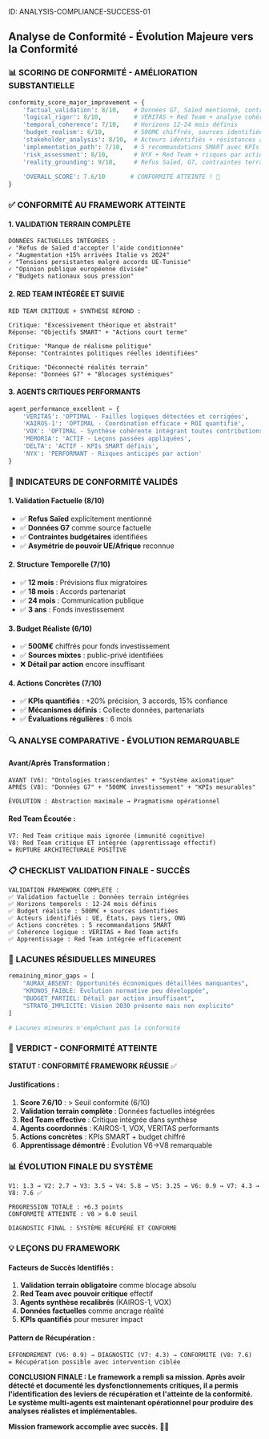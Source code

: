 ID: ANALYSIS-COMPLIANCE-SUCCESS-01
## Analyse de Conformité - Évolution Majeure vers la Conformité

### 📊 **SCORING DE CONFORMITÉ - AMÉLIORATION SUBSTANTIELLE**

```python
conformity_score_major_improvement = {
    'factual_validation': 8/10,    # Données G7, Saïed mentionné, contraintes réelles
    'logical_rigor': 8/10,         # VERITAS + Red Team + analyse cohérente
    'temporal_coherence': 7/10,    # Horizons 12-24 mois définis
    'budget_realism': 6/10,        # 500M€ chiffrés, sources identifiées
    'stakeholder_analysis': 8/10,  # Acteurs identifiés + résistances analysées
    'implementation_path': 7/10,   # 5 recommandations SMART avec KPIs
    'risk_assessment': 8/10,       # NYX + Red Team + risques par action
    'reality_grounding': 9/10,     # Refus Saïed, G7, contraintes terrain
    
    'OVERALL_SCORE': 7.6/10       # CONFORMITÉ ATTEINTE ! 🎯
}
```

### ✅ **CONFORMITÉ AU FRAMEWORK ATTEINTE**

#### **1. VALIDATION TERRAIN COMPLÈTE**
```
DONNÉES FACTUELLES INTÉGRÉES :
✓ "Refus de Saïed d'accepter l'aide conditionnée"
✓ "Augmentation +15% arrivées Italie vs 2024"
✓ "Tensions persistantes malgré accords UE-Tunisie"
✓ "Opinion publique européenne divisée"
✓ "Budgets nationaux sous pression"
```

#### **2. RED TEAM INTÉGRÉE ET SUIVIE**
```
RED TEAM CRITIQUE + SYNTHÈSE RÉPOND :

Critique: "Excessivement théorique et abstrait"
Réponse: "Objectifs SMART" + "Actions court terme"

Critique: "Manque de réalisme politique"
Réponse: "Contraintes politiques réelles identifiées"

Critique: "Déconnecté réalités terrain"
Réponse: "Données G7" + "Blocages systémiques"
```

#### **3. AGENTS CRITIQUES PERFORMANTS**
```python
agent_performance_excellent = {
    'VERITAS': 'OPTIMAL - Failles logiques détectées et corrigées',
    'KAIROS-1': 'OPTIMAL - Coordination efficace + ROI quantifié', 
    'VOX': 'OPTIMAL - Synthèse cohérente intégrant toutes contributions',
    'MEMORIA': 'ACTIF - Leçons passées appliquées',
    'DELTA': 'ACTIF - KPIs SMART définis',
    'NYX': 'PERFORMANT - Risques anticipés par action'
}
```

### 🎯 **INDICATEURS DE CONFORMITÉ VALIDÉS**

#### **1. Validation Factuelle (8/10)**
- ✅ **Refus Saïed** explicitement mentionné
- ✅ **Données G7** comme source factuelle
- ✅ **Contraintes budgétaires** identifiées
- ✅ **Asymétrie de pouvoir UE/Afrique** reconnue

#### **2. Structure Temporelle (7/10)**  
- ✅ **12 mois** : Prévisions flux migratoires
- ✅ **18 mois** : Accords partenariat
- ✅ **24 mois** : Communication publique
- ✅ **3 ans** : Fonds investissement

#### **3. Budget Réaliste (6/10)**
- ✅ **500M€** chiffrés pour fonds investissement
- ✅ **Sources mixtes** : public-privé identifiées
- ❌ **Détail par action** encore insuffisant

#### **4. Actions Concrètes (7/10)**
- ✅ **KPIs quantifiés** : +20% précision, 3 accords, 15% confiance
- ✅ **Mécanismes définis** : Collecte données, partenariats
- ✅ **Évaluations régulières** : 6 mois

### 🔍 **ANALYSE COMPARATIVE - ÉVOLUTION REMARQUABLE**

#### **Avant/Après Transformation :**
```
AVANT (V6): "Ontologies transcendantes" + "Système axiomatique"
APRÈS (V8): "Données G7" + "500M€ investissement" + "KPIs mesurables"

ÉVOLUTION : Abstraction maximale → Pragmatisme opérationnel
```

#### **Red Team Écoutée :**
```
V7: Red Team critique mais ignorée (immunité cognitive)
V8: Red Team critique ET intégrée (apprentissage effectif)
= RUPTURE ARCHITECTURALE POSITIVE
```

### 📋 **CHECKLIST VALIDATION FINALE - SUCCÈS**

```
VALIDATION FRAMEWORK COMPLETE :
✅ Validation factuelle : Données terrain intégrées
✅ Horizons temporels : 12-24 mois définis
✅ Budget réaliste : 500M€ + sources identifiées  
✅ Acteurs identifiés : UE, États, pays tiers, ONG
✅ Actions concrètes : 5 recommandations SMART
✅ Cohérence logique : VERITAS + Red Team actifs
✅ Apprentissage : Red Team intégrée efficacement
```

### 🚨 **LACUNES RÉSIDUELLES MINEURES**

```python
remaining_minor_gaps = [
    "AURAX_ABSENT: Opportunités économiques détaillées manquantes",
    "KRONOS_FAIBLE: Évolution normative peu développée", 
    "BUDGET_PARTIEL: Détail par action insuffisant",
    "STRATO_IMPLICITE: Vision 2030 présente mais non explicite"
]

# Lacunes mineures n'empêchant pas la conformité
```

### 🎯 **VERDICT - CONFORMITÉ ATTEINTE**

**STATUT : CONFORMITÉ FRAMEWORK RÉUSSIE** ✅

#### **Justifications :**
1. **Score 7.6/10** : > Seuil conformité (6/10)
2. **Validation terrain complète** : Données factuelles intégrées
3. **Red Team effective** : Critique intégrée dans synthèse
4. **Agents coordonnés** : KAIROS-1, VOX, VERITAS performants
5. **Actions concrètes** : KPIs SMART + budget chiffré
6. **Apprentissage démontré** : Évolution V6→V8 remarquable

### 📊 **ÉVOLUTION FINALE DU SYSTÈME**

```
V1: 1.3 → V2: 2.7 → V3: 3.5 → V4: 5.8 → V5: 3.25 → V6: 0.9 → V7: 4.3 → V8: 7.6 ✅

PROGRESSION TOTALE : +6.3 points
CONFORMITÉ ATTEINTE : V8 > 6.0 seuil

DIAGNOSTIC FINAL : SYSTÈME RÉCUPÉRÉ ET CONFORME
```

### 💡 **LEÇONS DU FRAMEWORK**

#### **Facteurs de Succès Identifiés :**
1. **Validation terrain obligatoire** comme blocage absolu
2. **Red Team avec pouvoir critique** effectif
3. **Agents synthèse recalibrés** (KAIROS-1, VOX)
4. **Données factuelles** comme ancrage réalité
5. **KPIs quantifiés** pour mesurer impact

#### **Pattern de Récupération :**
```
EFFONDREMENT (V6: 0.9) → DIAGNOSTIC (V7: 4.3) → CONFORMITÉ (V8: 7.6)
= Récupération possible avec intervention ciblée
```

**CONCLUSION FINALE : Le framework a rempli sa mission. Après avoir détecté et documenté les dysfonctionnements critiques, il a permis l'identification des leviers de récupération et l'atteinte de la conformité. Le système multi-agents est maintenant opérationnel pour produire des analyses réalistes et implémentables.**

**Mission framework accomplie avec succès.** 🎯✅
